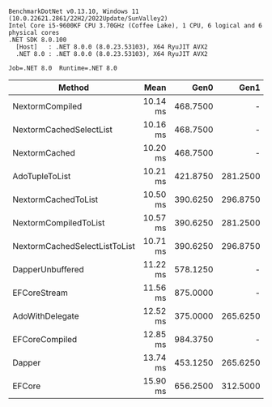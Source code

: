 ```

BenchmarkDotNet v0.13.10, Windows 11 (10.0.22621.2861/22H2/2022Update/SunValley2)
Intel Core i5-9600KF CPU 3.70GHz (Coffee Lake), 1 CPU, 6 logical and 6 physical cores
.NET SDK 8.0.100
  [Host]   : .NET 8.0.0 (8.0.23.53103), X64 RyuJIT AVX2
  .NET 8.0 : .NET 8.0.0 (8.0.23.53103), X64 RyuJIT AVX2

Job=.NET 8.0  Runtime=.NET 8.0  

```
| Method                        | Mean     | Gen0     | Gen1     | Gen2     | Allocated |
|------------------------------ |---------:|---------:|---------:|---------:|----------:|
| NextormCompiled               | 10.14 ms | 468.7500 |        - |        - |   2.14 MB |
| NextormCachedSelectList       | 10.16 ms | 468.7500 |        - |        - |   2.14 MB |
| NextormCached                 | 10.20 ms | 468.7500 |        - |        - |   2.14 MB |
| AdoTupleToList                | 10.21 ms | 421.8750 | 281.2500 | 281.2500 |   2.68 MB |
| NextormCachedToList           | 10.50 ms | 390.6250 | 296.8750 |        - |   2.22 MB |
| NextormCompiledToList         | 10.57 ms | 390.6250 | 281.2500 |        - |   2.21 MB |
| NextormCachedSelectListToList | 10.71 ms | 390.6250 | 296.8750 |        - |   2.22 MB |
| DapperUnbuffered              | 11.22 ms | 578.1250 |        - |        - |   2.59 MB |
| EFCoreStream                  | 11.56 ms | 875.0000 |        - |        - |   3.98 MB |
| AdoWithDelegate               | 12.52 ms | 375.0000 | 265.6250 | 125.0000 |   2.39 MB |
| EFCoreCompiled                | 12.85 ms | 984.3750 |        - |        - |   4.43 MB |
| Dapper                        | 13.74 ms | 453.1250 | 265.6250 | 125.0000 |   2.84 MB |
| EFCore                        | 15.90 ms | 656.2500 | 312.5000 | 125.0000 |   4.23 MB |
